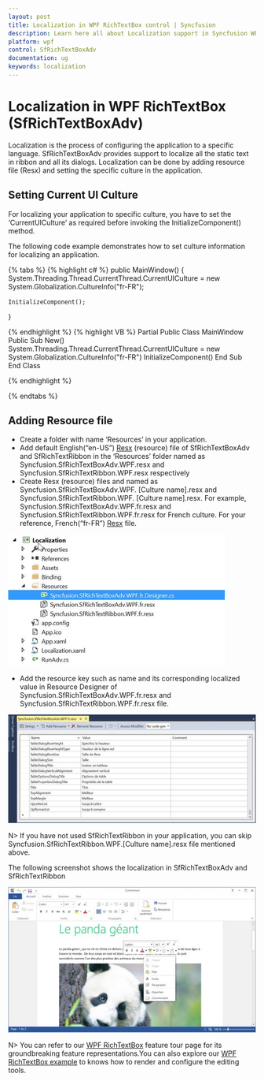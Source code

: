 ```yaml
---
layout: post
title: Localization in WPF RichTextBox control | Syncfusion
description: Learn here all about Localization support in Syncfusion WPF RichTextBox (SfRichTextBoxAdv) control and more.
platform: wpf
control: SfRichTextBoxAdv
documentation: ug
keywords: localization
---
```

# Localization in WPF RichTextBox (SfRichTextBoxAdv)

Localization is the process of configuring the application to a specific language. SfRichTextBoxAdv provides support to localize all the static text in ribbon and all its dialogs. Localization can be done by adding resource file (Resx) and setting the specific culture in the application.

## Setting Current UI Culture

For localizing your application to specific culture, you have to set the ‘CurrentUICulture’ as required before invoking the InitializeComponent() method.

The following code example demonstrates how to set culture information for localizing an application.

{% tabs %}
{% highlight c# %}
public MainWindow() 
{ 
	System.Threading.Thread.CurrentThread.CurrentUICulture = new System.Globalization.CultureInfo("fr-FR");

	InitializeComponent();
}

{% endhighlight %}
{% highlight VB %}
Partial Public Class MainWindow
Public Sub New()
System.Threading.Thread.CurrentThread.CurrentUICulture = new System.Globalization.CultureInfo("fr-FR")
InitializeComponent()
End Sub
End Class


{% endhighlight %}

{% endtabs %}

## Adding Resource file

* Create a folder with name ‘Resources’ in your application.
* Add default English(“en-US”) [Resx](http://www.syncfusion.com/downloads/support/directtrac/general/ze/Resources86404579) (resource) file of SfRichTextBoxAdv and SfRichTextRibbon in the ‘Resources’ folder named as Syncfusion.SfRichTextBoxAdv.WPF.resx and Syncfusion.SfRichTextRibbon.WPF.resx respectively
* Create Resx (resource) files and named as Syncfusion.SfRichTextBoxAdv.WPF. [Culture name].resx and Syncfusion.SfRichTextRibbon.WPF. [Culture name].resx. For example, Syncfusion.SfRichTextBoxAdv.WPF.fr.resx and Syncfusion.SfRichTextRibbon.WPF.fr.resx for French culture. For your reference, French(“fr-FR”) [Resx](http://www.syncfusion.com/downloads/support/directtrac/general/ze/ResourceFile-912008822) file.

![Displaying Added Resource File for WPF RichTextBox](Localization_images/wpf-richtextbox-resource-file.jpeg)

* Add the resource key such as name and its corresponding localized value in Resource Designer of Syncfusion.SfRichTextBoxAdv.WPF.fr.resx and Syncfusion.SfRichTextRibbon.WPF.fr.resx file.

![Displaying Resource File Property Items of WPF RichTextBox](Localization_images/wpf-richtextbox-property-values.jpeg)

N> If you have not used SfRichTextRibbon in your application, you can skip Syncfusion.SfRichTextRibbon.WPF.[Culture name].resx file mentioned above.

The following screenshot shows the localization in SfRichTextBoxAdv and SfRichTextRibbon

![Displaying Localized Text in WPF RichTextBoxAdv and RichTextRibbon](Localization_images/wpf-richtextbox-localized-text.jpeg)

N> You can refer to our [WPF RichTextBox](https://www.syncfusion.com/wpf-controls/richtextbox) feature tour page for its groundbreaking feature representations.You can also explore our [WPF RichTextBox example](https://github.com/syncfusion/wpf-demos/tree/master/richtextbox) to knows how to render and configure the editing tools.